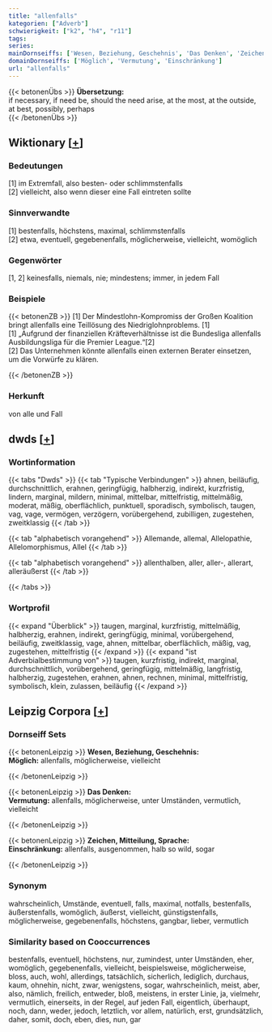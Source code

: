 ```yaml
---
title: "allenfalls"
kategorien: ["Adverb"]
schwierigkeit: ["k2", "h4", "r11"]
tags:
series:
mainDornseiffs: ['Wesen, Beziehung, Geschehnis', 'Das Denken', 'Zeichen, Mitteilung, Sprache']
domainDornseiffs: ['Möglich', 'Vermutung', 'Einschränkung']
url: "allenfalls"
---
```


{{< betonenÜbs >}}
**Übersetzung:**  
if necessary, if need be, should the need arise, at the most, at the outside, at best, possibly, perhaps  
{{< /betonenÜbs >}}

## Wiktionary [[+](https://de.wiktionary.org/wiki/allenfalls)]

### Bedeutungen
[1] im Extremfall, also besten- oder schlimmstenfalls  
[2] vielleicht, also wenn dieser eine Fall eintreten sollte  

### Sinnverwandte
[1] bestenfalls, höchstens, maximal, schlimmstenfalls  
[2] etwa, eventuell, gegebenenfalls, möglicherweise, vielleicht, womöglich  

### Gegenwörter
[1, 2] keinesfalls, niemals, nie; mindestens; immer, in jedem Fall  

### Beispiele
{{< betonenZB >}}
[1] Der Mindestlohn-Kompromiss der Großen Koalition bringt allenfalls eine Teillösung des Niedriglohnproblems. [1]  
[1] „Aufgrund der finanziellen Kräfteverhältnisse ist die Bundesliga allenfalls Ausbildungsliga für die Premier League.“[2]  
[2] Das Unternehmen könnte allenfalls einen externen Berater einsetzen, um die Vorwürfe zu klären.  

{{< /betonenZB >}}
### Herkunft
von alle und Fall  



## dwds [[+](https://www.dwds.de/wb/allenfalls)]

### Wortinformation
{{< tabs "Dwds" >}}
{{< tab "Typische Verbindungen" >}}
ahnen, beiläufig, durchschnittlich, erahnen, geringfügig, halbherzig, indirekt, kurzfristig, lindern, marginal, mildern, minimal, mittelbar, mittelfristig, mittelmäßig, moderat, mäßig, oberflächlich, punktuell, sporadisch, symbolisch, taugen, vag, vage, vermögen, verzögern, vorübergehend, zubilligen, zugestehen, zweitklassig
{{< /tab >}}

{{< tab "alphabetisch vorangehend" >}}
Allemande, allemal, Allelopathie, Allelomorphismus, Allel
{{< /tab >}}

{{< tab "alphabetisch vorangehend" >}}
allenthalben, aller, aller-, allerart, alleräußerst
{{< /tab >}}

{{< /tabs >}}

### Wortprofil
{{< expand "Überblick" >}} taugen, marginal, kurzfristig, mittelmäßig, halbherzig, erahnen, indirekt, geringfügig, minimal, vorübergehend, beiläufig, zweitklassig, vage, ahnen, mittelbar, oberflächlich, mäßig, vag, zugestehen, mittelfristig {{< /expand >}}
{{< expand "ist Adverbialbestimmung von" >}} taugen, kurzfristig, indirekt, marginal, durchschnittlich, vorübergehend, geringfügig, mittelmäßig, langfristig, halbherzig, zugestehen, erahnen, ahnen, rechnen, minimal, mittelfristig, symbolisch, klein, zulassen, beiläufig {{< /expand >}}

## Leipzig Corpora [[+](https://corpora.uni-leipzig.de/en/res?word=allenfalls&corpusId=deu_newscrawl-public_2018)]

### Dornseiff Sets
{{< betonenLeipzig >}}
**Wesen, Beziehung, Geschehnis:**  
**Möglich:** allenfalls, möglicherweise, vielleicht  

{{< /betonenLeipzig >}}


{{< betonenLeipzig >}}
**Das Denken:**  
**Vermutung:** allenfalls, möglicherweise, unter Umständen, vermutlich, vielleicht  

{{< /betonenLeipzig >}}


{{< betonenLeipzig >}}
**Zeichen, Mitteilung, Sprache:**  
**Einschränkung:** allenfalls, ausgenommen, halb so wild, sogar  

{{< /betonenLeipzig >}}

### Synonym
wahrscheinlich, Umstände, eventuell, falls, maximal, notfalls, bestenfalls, äußerstenfalls, womöglich, äußerst, vielleicht, günstigstenfalls, möglicherweise, gegebenenfalls, höchstens, gangbar, lieber, vermutlich


### Similarity based on Cooccurrences
bestenfalls, eventuell, höchstens, nur, zumindest, unter Umständen, eher, womöglich, gegebenenfalls, vielleicht, beispielsweise, möglicherweise, bloss, auch, wohl, allerdings, tatsächlich, sicherlich, lediglich, durchaus, kaum, ohnehin, nicht, zwar, wenigstens, sogar, wahrscheinlich, meist, aber, also, nämlich, freilich, entweder, bloß, meistens, in erster Linie, ja, vielmehr, vermutlich, einerseits, in der Regel, auf jeden Fall, eigentlich, überhaupt, noch, dann, weder, jedoch, letztlich, vor allem, natürlich, erst, grundsätzlich, daher, somit, doch, eben, dies, nun, gar

